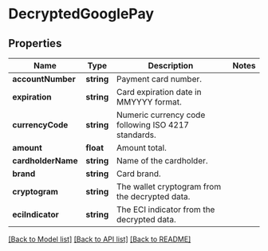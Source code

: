 # DecryptedGooglePay

## Properties
Name | Type | Description | Notes
------------ | ------------- | ------------- | -------------
**accountNumber** | **string** | Payment card number. | 
**expiration** | **string** | Card expiration date in MMYYYY format. | 
**currencyCode** | **string** | Numeric currency code following ISO 4217 standards. | 
**amount** | **float** | Amount total. | 
**cardholderName** | **string** | Name of the cardholder. | 
**brand** | **string** | Card brand. | 
**cryptogram** | **string** | The wallet cryptogram from the decrypted data. | 
**eciIndicator** | **string** | The ECI indicator from the decrypted data. | 

[[Back to Model list]](../README.md#documentation-for-models) [[Back to API list]](../README.md#documentation-for-api-endpoints) [[Back to README]](../README.md)


